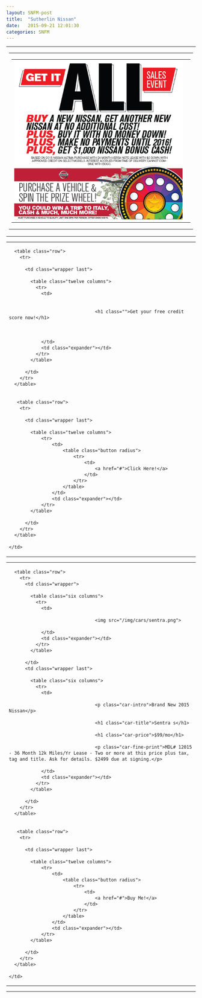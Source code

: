 ```yaml
---
layout: SNFM-post
title:  "Sutherlin Nissan"
date:   2015-09-21 12:01:30
categories: SNFM
---
```


<!-- Begin Hero -->
<table class="container hero-section">
	<tr>
		<td>
			<table class="row">
				<tr>
					<td class="wrapper last">
						<table class="twelve columns">
							<tr>
								<td>
									<img src="/img/SNFM-0313-hero.jpg">
								</td>
								<td class="expander"></td>
							</tr>
						</table>
					</td>
				</tr>
			</table>       
		</td>
	</tr>
</table>

<!-- End Hero -->


<table class="container call-to-action">
  <tr>
    <td>

      <table class="row">
        <tr>
    
          <td class="wrapper last">

            <table class="twelve columns">
              <tr>
                <td>


									<h1 class="">Get your free credit score now!</h1>

								
									
                </td>
                <td class="expander"></td>
              </tr>
            </table>

          </td>
        </tr>
      </table>

    
       <table class="row">
        <tr>
         
          <td class="wrapper last">

            <table class="twelve columns">
                <tr>
                    <td>
                        <table class="button radius">
                            <tr>
                                <td>
                                    <a href="#">Click Here!</a>
                                </td>
                            </tr>
                        </table>
                    </td>
                    <td class="expander"></td>
                </tr>
            </table>

          </td>
        </tr>
      </table>

    </td>
  </tr>
</table>



<!-- cars -->


<!-- car block -->

<table class="container cars">
  <tr>
    <td>

      <table class="row">
        <tr>
          <td class="wrapper">

            <table class="six columns">
              <tr>
                <td>

									<img src="/img/cars/sentra.png">
                
                </td>
                <td class="expander"></td>
              </tr>
            </table>

          </td>
          <td class="wrapper last">

            <table class="six columns">
              <tr>
                <td>

									<p class="car-intro">Brand New 2015 Nissan</p>

									<h1 class="car-title">Sentra s</h1>

									<h1 class="car-price">$99/mo</h1>

									<p class="car-fine-print">MDL# 12015 - 36 Month 12k Miles/Yr Lease - Two or more at this price plus tax, tag and title. Ask for details. $2499 due at signing.</p>

                </td>
                <td class="expander"></td>
              </tr>
            </table>

          </td>
        </tr>
      </table>


       <table class="row">
        <tr>
         
          <td class="wrapper last">

            <table class="twelve columns">
                <tr>
                    <td>
                        <table class="button radius">
                            <tr>
                                <td>
                                    <a href="#">Buy Me!</a>
                                </td>
                            </tr>
                        </table>
                    </td>
                    <td class="expander"></td>
                </tr>
            </table>

          </td>
        </tr>
      </table>

    </td>
  </tr>
</table>
<hr />

<!-- end car block -->





